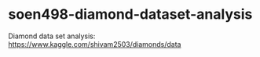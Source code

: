# soen498-diamond-dataset-analysis
Diamond data set analysis: https://www.kaggle.com/shivam2503/diamonds/data
